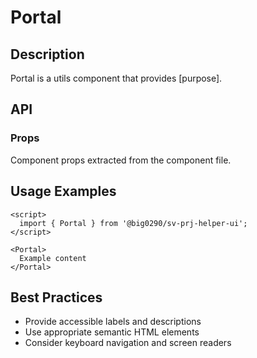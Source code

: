 # Portal

## Description

Portal is a utils component that provides [purpose].

## API

### Props

Component props extracted from the component file.

## Usage Examples

```svelte
<script>
  import { Portal } from '@big0290/sv-prj-helper-ui';
</script>

<Portal>
  Example content
</Portal>
```

## Best Practices

- Provide accessible labels and descriptions
- Use appropriate semantic HTML elements
- Consider keyboard navigation and screen readers
